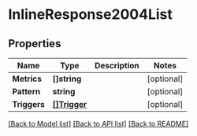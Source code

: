 # InlineResponse2004List

## Properties

Name | Type | Description | Notes
------------ | ------------- | ------------- | -------------
**Metrics** | **[]string** |  | [optional] 
**Pattern** | **string** |  | [optional] 
**Triggers** | [**[]Trigger**](Trigger.md) |  | [optional] 

[[Back to Model list]](../README.md#documentation-for-models) [[Back to API list]](../README.md#documentation-for-api-endpoints) [[Back to README]](../README.md)


